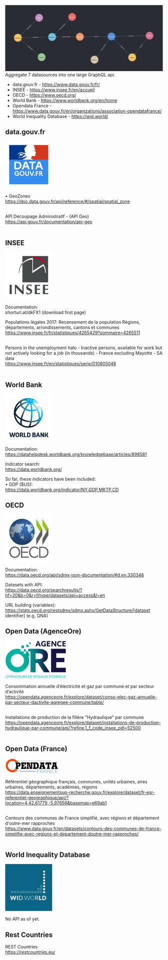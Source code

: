 <img src="/img/schema.png">
Aggregate 7 datasources into one large GraphQL api.

* data.gouv.fr - https://www.data.gouv.fr/fr/
* INSEE - https://www.insee.fr/en/accueil
* OECD - https://www.oecd.org/
* World Bank - https://www.worldbank.org/en/home
* Opendata France - https://www.data.gouv.fr/en/organizations/association-opendatafrance/
* World Inequality Database - https://wid.world/

## data.gouv.fr
<img src="/img/data_fr.png" width="150" height="150">

• GeoZones <br>
https://doc.data.gouv.fr/api/reference/#/spatial/spatial_zone <br>
<br>

API Découpage Administratif - (API Geo) <br>
https://api.gouv.fr/documentation/api-geo <br>
<br>

## INSEE
<img src="/img/insee.png" width="150" height="150">

Documentation: <br>
shorturl.at/dkFX1 (download first page)

Populations légales 2017: Recensement de la population Régions, départements, arrondissements, cantons et communes <br>
https://www.insee.fr/fr/statistiques/4265429?sommaire=4265511 <br>
<br>

Persons in the unemployment halo - Inactive persons, available for work but not actively looking for a job (in thousands) - France excluding Mayotte - SA data <br>
https://www.insee.fr/en/statistiques/serie/010605048 <br>
<br>

## World Bank
<img src="/img/world_bank.png" width="150" height="150">

Documentation: <br>
https://datahelpdesk.worldbank.org/knowledgebase/articles/898581 <br>

Indicator search:<br>
https://data.worldbank.org/<br>

So far, these indicators have been included: <br>
• GDP ($US):<br>
https://data.worldbank.org/indicator/NY.GDP.MKTP.CD<br>

## OECD
<img src="/img/oecd.png" width="150" height="150">

Documentation: <br>
https://data.oecd.org/api/sdmx-json-documentation/#d.en.330346 <br>

Datasets with API: <br>
https://data.oecd.org/searchresults/?hf=20&b=0&r=f/type/datasets/api+access&l=en <br>

URL building (variables): <br>
https://stats.oecd.org/restsdmx/sdmx.ashx/GetDataStructure/[dataset identifier] (e.g. QNA)<br>

## Open Data (AgenceOre)
<img src="/img/agenceore.png" width="195" height="120">

Consommation annuelle d’électricité et gaz par commune et par secteur d’activité <br>
https://opendata.agenceore.fr/explore/dataset/conso-elec-gaz-annuelle-par-secteur-dactivite-agregee-commune/table/ <br>
<br>

Installations de production de la filière "Hydraulique" par commune <br>
https://opendata.agenceore.fr/explore/dataset/installations-de-production-hydraulique-par-commune/api/?refine.1_f_code_insee_pdl=52500 <br>
<br>

## Open Data (France)
<img src="/img/open_data.png" width="170" height="49">

Référentiel géographique français, communes, unités urbaines, aires urbaines, départements, académies, régions <br>
https://data.enseignementsup-recherche.gouv.fr/explore/dataset/fr-esr-referentiel-geographique/api/?location=4,42.61779,-5.97656&basemap=e69ab1 <br>
<br>

Contours des communes de France simplifié, avec régions et département d'outre-mer rapprochés <br>
https://www.data.gouv.fr/en/datasets/contours-des-communes-de-france-simplifie-avec-regions-et-departement-doutre-mer-rapproches/ <br>
<br>

## World Inequality Database
<img src="/img/wid.jpg" width="150" height="150">

No API as of yet.

## Rest Countries

REST Countries<br>
https://restcountries.eu/ <br>
<br>
